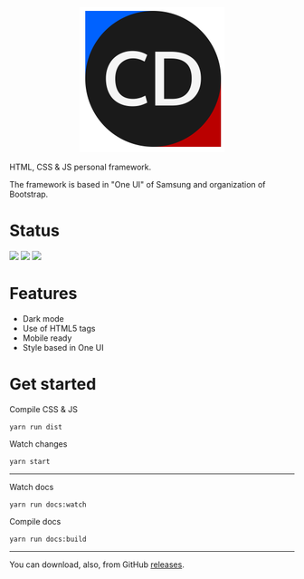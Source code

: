 <div align=center>
<img src="./src/img/logo.svg" width="256px" />
</div>

HTML, CSS & JS personal framework.

The framework is based in "One UI" of Samsung and organization of Bootstrap.

# Status

![](https://img.shields.io/github/package-json/v/savandev/cleanify-design?style=for-the-badge)
![](https://img.shields.io/github/v/release/savandev/cleanify-design?style=for-the-badge)
![](https://img.shields.io/github/license/savandev/cleanify-design?style=for-the-badge)

# Features

- Dark mode
- Use of HTML5 tags
- Mobile ready
- Style based in One UI

# Get started

Compile CSS & JS
```
yarn run dist
```

Watch changes
```
yarn start
```
---

Watch docs
```
yarn run docs:watch
```

Compile docs
```
yarn run docs:build
```

---

You can download, also, from GitHub [releases](https://github.com/SavanDev/cleanify-design/releases).
